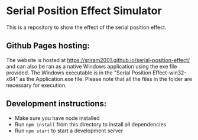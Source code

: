 # Serial Position Effect Simulator
This is a repository to show the effect of the serial position effect.

## Github Pages hosting:
The website is hosted at https://sriram2001.github.io/serial-position-effect/ and can also be ran as a native Windows application using the exe file provided.
The Windows executable is in the "Serial Position Effect-win32-x64" as the Application.exe file. Please note that all the files in the folder are necessary for execution.

## Development instructions:
- Make sure you have node installed
- Run ```npm install``` from this directory to install all dependencies
- Run ```npm start``` to start a development server